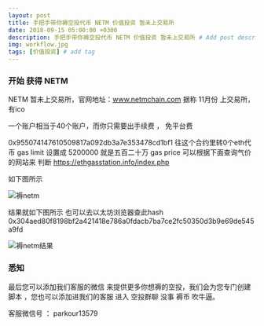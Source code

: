 ```yaml
---
layout: post
title: 手把手带你褥空投代币 NETM 价值投资 暂未上交易所
date: 2018-09-15 05:00:00 +0300
description: 手把手带你褥空投代币 NETM 价值投资 暂未上交易所 # Add post description (optional)
img: workflow.jpg
tags: [价值投资] # add tag
---
```


### 开始 获得 NETM

NETM  暂未上交易所，官网地址：www.netmchain.com  据称 11月份 上交易所，有ico

一个账户相当于40个账户，而你只需要出手续费 ， 免平台费

0x955074147610509817a092db3a7e353478cd1bf1  往这个合约里转0个eth代币  gas limit 设置成 5200000  就是五百二十万
 gas price  可以根据下面查询气价的网站来 判断 https://ethgasstation.info/index.php 
 
 如下图所示
 
 ![褥netm]({{site.baseurl}}/assets/img/2018-9-15-netm/褥netm.png)
 
 结果就如下图所示   也可以去以太坊浏览器查此hash  0x304aed80f8198bf2a421418e786a0fdacb7ba7ce2fc50350d3b9e69de545a9fd
 
 ![褥netm结果]({{site.baseurl}}/assets/img/2018-9-15-netm/褥netm结果.png)

  
  
###  悉知

最后您可以添加我们客服的微信  来提供更多你想褥的空投，我们会为您专门创建脚本  ，您也可以添加进我们的客服 进入 空投群聊 没事 褥币 吹牛逼。

客服微信号 ：   parkour13579
